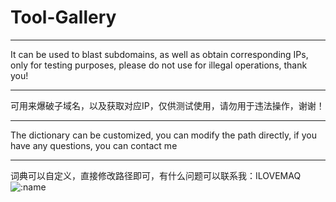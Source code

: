 # Tool-Gallery
<hr/>
 It can be used to blast subdomains, as well as obtain corresponding IPs, only for testing purposes, please do not use for illegal operations, thank you!
 <hr/>
 可用来爆破子域名，以及获取对应IP，仅供测试使用，请勿用于违法操作，谢谢！
 <hr/>
 The dictionary can be customized, you can modify the path directly, if you have any questions, you can contact me
 <hr/>
 词典可以自定义，直接修改路径即可，有什么问题可以联系我：ILOVEMAQ

<img src="https://count.getloli.com/get/@:name" alt=":name" />
